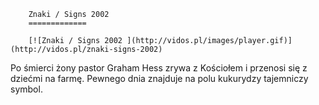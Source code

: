 
        Znaki / Signs 2002 
        =============
        
        [![Znaki / Signs 2002 ](http://vidos.pl/images/player.gif)](http://vidos.pl/znaki-signs-2002)
        
        
 Po śmierci żony pastor Graham Hess zrywa z Kościołem i przenosi się z dziećmi na farmę. Pewnego dnia znajduje na polu kukurydzy tajemniczy symbol.
    